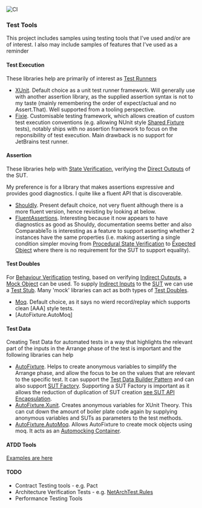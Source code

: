 ![CI](https://github.com/MarkGravestock/MarkGravestock.TestTools/workflows/CI/badge.svg)

### Test Tools

This project includes samples using testing tools that I've used and/or are of interest. I also may include samples of features that I've used
as a reminder

#### Test Execution

These libraries help are primarily of interest as [Test Runners](http://xunitpatterns.com/Test%20Runner.html)

- [XUnit](https://xunit.github.io/). Default choice as a unit test runner framework. Will generally use with another assertion library, as the supplied assertion syntax is not to
my taste (mainly remembering the order of expect/actual and no Assert.That). Well supported from a tooling perspective. 
- [Fixie](http://fixie.github.io/). Customisable testing framework, which allows creation of custom test execution conventions (e.g. allowing NUnit style [Shared Fixture](http://xunitpatterns.com/Shared%20Fixture.html) tests), notably ships with no assertion framework to focus on the
reponsibility of test execution. Main drawback is no support for JetBrains test runner.

#### Assertion

These libraries help with [State Verification](http://xunitpatterns.com/State%20Verification.html), verifying the [Direct Outputs](http://xunitpatterns.com/direct%20output.html) of the SUT.

My preference is for a library that makes assertions expressive and provides good diagnostics. I quite like a fluent API that is discoverable.

- [Shouldly](https://shouldly.readthedocs.io/en/latest/index.html). Present default choice, not very fluent although there is a more fluent version, hence revisting
by looking at below.
- [FluentAssertions](https://fluentassertions.com/). Interesting because it now appears to have diagnostics as good as Shouldy, documentation seems better and
also ComparableTo is interesting as a feature to support asserting whether 2 instances have the same properties 
(i.e. making asserting a single condition simpler moving from [Procedural State Verification](http://xunitpatterns.com/State%20Verification.html#Procedural%20State%20Verification) to [Expected Object](http://xunitpatterns.com/State%20Verification.html#Expected%20Object) where there is no requirement
for the SUT to support equality). 

#### Test Doubles

For [Behaviour Verification](http://xunitpatterns.com/Behavior%20Verification.html) testing, based on verifying [Indirect Outputs](http://xunitpatterns.com/indirect%20output.html), a [Mock Object](http://xunitpatterns.com/Mock%20Object.html) can be used.
To supply [Indirect Inputs]() to the [SUT](http://xunitpatterns.com/SUT.html) we can use a [Test Stub](http://xunitpatterns.com/Test%20Stub.html). Many 'mock' libraries can act
as both types of [Test Doubles](http://xunitpatterns.com/Test%20Double%20Patterns.html).

- [Moq](https://github.com/Moq/moq4). Default choice, as it says no wierd record/replay which supports clean [AAA] style tests.
- [AutoFixture.AutoMoq]

#### Test Data

Creating Test Data for automated tests in a way that highlights the relevant part of the inputs in the Arrange phase of the test is important
and the following libraries can help

- [AutoFixture](https://github.com/AutoFixture/AutoFixture). Helps to create anonymous variables to simplify the Arrange phase, and allow the focus to be on
the values that are relevant to the specific test. It can support the [Test Data Builder Pattern](http://www.natpryce.com/articles/000714.html) and can also support 
[SUT Factory](https://blog.ploeh.dk/2009/02/13/SUTFactory/). Supporting a SUT Factory is important as it allows the reduction of duplication of SUT creation [see SUT API Encapsulation](http://xunitpatterns.com/Test%20Utility%20Method.html#SUT%20API%20Encapsulation).
- [AutoFixture.Xunit](https://www.nuget.org/packages/AutoFixture.Xunit2). Creates anonymous variables for XUnit Theory. This can cut down the amount of boiler plate code
again by supplying anonymous variables and SUTs as parameters to the test methods.
- [AutoFixture.AutoMoq](https://www.nuget.org/packages/AutoFixture.AutoMoq). Allows AutoFixture to create mock objects using moq. It acts as an [Automocking Container](https://blog.ploeh.dk/2010/08/19/AutoFixtureasanauto-mockingcontainer).

#### ATDD Tools

[Examples are here](https://github.com/MarkGravestock/SpecByExampleCSharp)

#### TODO

- Contract Testing tools - e.g. Pact
- Architecture Verification Tests - e.g. [NetArchTest.Rules](https://github.com/BenMorris/NetArchTest)
- Performance Testing Tools




